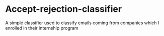 # Accept-rejection-classifier
A simple classifier used to classify emails coming from companies which I enrolled in their internship program 
